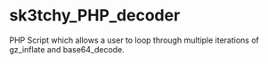 sk3tchy_PHP_decoder
===================

PHP Script which allows a user to loop through multiple iterations of  gz_inflate and base64_decode.
